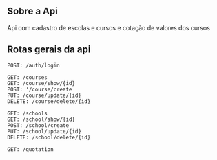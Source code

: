 ## Sobre a Api
Api com cadastro de escolas e cursos e cotação de valores dos cursos

## Rotas gerais da api
    POST: /auth/login
    
    GET: /courses
    GET: /course/show/{id}
    POST: '/course/create
    PUT: /course/update/{id}
    DELETE: /course/delete/{id}

    GET: /schools
    GET: /school/show/{id}
    POST: /school/create
    PUT: /school/update/{id}
    DELETE: /school/delete/{id}
    
    GET: /quotation
